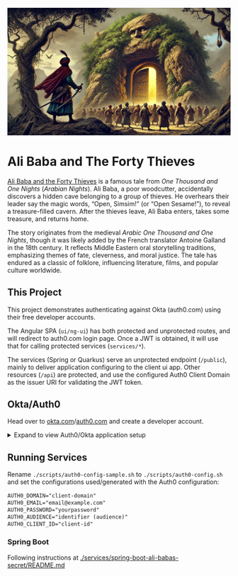 ![Ali Baba's Secret Cave](./assets/header.webp)

# Ali Baba and The Forty Thieves

[Ali Baba and the Forty Thieves](https://en.wikipedia.org/wiki/Ali_Baba_and_the_Forty_Thieves) is a famous tale from *One Thousand and One Nights* (*Arabian Nights*). Ali Baba, a poor woodcutter, accidentally discovers a hidden cave belonging to a group of thieves. He overhears their leader say the magic words, “Open, Simsim!” (or “Open Sesame!”), to reveal a treasure-filled cavern. After the thieves leave, Ali Baba enters, takes some treasure, and returns home.

The story originates from the medieval *Arabic One Thousand and One Nights*, though it was likely added by the French translator Antoine Galland in the 18th century. It reflects Middle Eastern oral storytelling traditions, emphasizing themes of fate, cleverness, and moral justice. The tale has endured as a classic of folklore, influencing literature, films, and popular culture worldwide.

## This Project

This project demonstrates authenticating against Okta (auth0.com) using their free developer accounts.  

The Angular SPA (`ui/ng-ui`) has both protected and unprotected routes, and will redirect to auth0.com login page.  Once a JWT is obtained, it will use that for calling protected services (`services/*`).

The services (Spring or Quarkus) serve an unprotected endpoint (`/public`), mainly to deliver application configuring to the client ui app.  Other resources (`/api`) are protected, and use the configured Auth0 Client Domain as the issuer URI for validating the JWT token.

## Okta/Auth0

Head over to [okta.com](https://okta.com)/[auth0.com](https://auth0.com) and create a developer account.  

<details>
  <summary>Expand to view Auth0/Okta application setup</summary>

### Create Auth0 Application

Once in your dashboard, create a new appliatiom for "single-page applications."

`Applications`->`Applications`->`Create Application`

* Name: `Ali Baba's Secret Treasure`

![Create Application](./assets/okta/01-create-application.png)

### Select Angular

![Choose Angular](./assets/okta/02-create-application-choose-angular.png)

### Auth0 App Settings

Read more from [Auth0's Documentation](https://auth0.com/docs/quickstart/spa/angular/interactive)

> [!WARNING]  
> When using the Default App with a Native or Single Page Application, ensure to update the Token Endpoint Authentication Method to None and set the Application Type to either SPA or Native.

### Configure Callback URLs

* **Allowed Callback URLs**: `http://localhost:4200`
* **Allowed Logout URLs**: `http://localhost:4200`
* **Allowed Allowed Web Origins**: `http://localhost:4200`

Make note of the following information, which you'll need to configure the services and Angular applications.

* **Domain**
* **Client ID**

![Note Client-Id and Domain](./assets/okta/02-note-client-id-and-domain.png)

### Create and Configure API

`Applications`->`API`->`Create API`

* Name: `ali-baba`
* Identifier: `http://localhost:4200/api`

![Create API](./assets/okta/03-create-api-ali-baba.png)

Add the following permissions:

* `see:thieves-treasure`
* `see:alibaba-treasure`
* `take:thieves-treasure`

![API Permissions](./assets/okta/04-add-api-permissions.png)

Make note of the `Identifier`/`audience`.

### Create Role

`User Management`->`Roles`->`Create Role`

* Name: `treasure-hunter`

![Create Role](./assets/okta/05-create-treasure-hunter-role.png)

Add API permissions to roles:


![Add Role Permissions](./assets/okta/06-add-role-permissions.png)

### Create User

`User Management`->`Users`->`Create User`

![Create User](./assets/okta/07-1-create-user-new-user.png)

Assign User Roles:

![Assign User Roles](./assets/okta/07-2-edit-user-assign-role.png)

View inherited permissions:

![View User permissions](./assets/okta/07-3-view-user-permissions.png)

### Create Login Trigger Action

A login trigger is needed to modify the tokens to include the user roles, otherwise the tokens will only contain permissions.  Read more about adding roles in Auth0's documentation [Add user roles to tokens](https://auth0.com/docs/manage-users/access-control/sample-use-cases-actions-with-authorization#add-user-roles-to-tokens).

`Actions`->`Trigger`->`post-login`


![post-login trigger](./assets/okta/08-create-post-login-trigger.png)

Add Action, choose `Build from scratch`:

![add action](./assets/okta/09-choose-add-action.png)

Create Trigger Action:

* Name: `Add Roles To Tokens`
* Trigger: `Login / Post Login`
* Runtime: Recommended Node version

![create action](./assets/okta/10-create-trigger-action.png)

Past the following code, but that the `namespace` with whatever you want:

```javascript
exports.onExecutePostLogin = async (event, api) => {
  const namespace = 'your-namespace.example.com'; // Can be anything
  if (event.authorization) {
    api.idToken.setCustomClaim(`${namespace}/roles`, event.authorization.roles);
    api.accessToken.setCustomClaim(`${namespace}/roles`, event.authorization.roles);  
  }
}
```

![create action](./assets/okta/11-paste-trigger-code.png)

After you save, the action wil appear to right of the Post Login trigger pipeline.  Drag-and-drop it to the pipeline:

![add action to trigger pipeline](./assets/okta/12-add-action-to-trigger.png)

Save changes.

</details>

## Running Services

Rename `./scripts/auth0-config-sample.sh` to `./scripts/auth0-config.sh` and set the configurations used/generated with the Auth0 configuration:

```shell
AUTH0_DOMAIN="client-domain"
AUTH0_EMAIL="email@example.com"
AUTH0_PASSWORD="yourpassword"
AUTH0_AUDIENCE="identifier (audience)"
AUTH0_CLIENT_ID="client-id"
```

### Spring Boot

Following instructions at [./services/spring-boot-ali-babas-secret/README.md](./services/spring-boot-ali-babas-secret/README.md)

